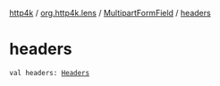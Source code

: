 [http4k](../../index.md) / [org.http4k.lens](../index.md) / [MultipartFormField](index.md) / [headers](./headers.md)

# headers

`val headers: `[`Headers`](../../org.http4k.core/-headers.md)